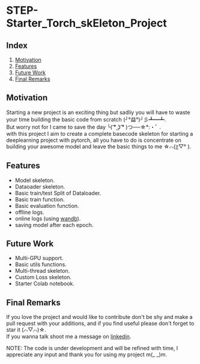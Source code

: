 # STEP-Starter_Torch_skEleton_Project
## Index
1. [Motivation](#motivation)
2. [Features](#features)
3. [Future Work](#future-work)
4. [Final Remarks](#final-remarks)

## Motivation
Starting a new project is an exciting thing but sadliy you will have to waste your time building the basic code from scratch (╯°益°)╯彡┻━┻.   
But worry not for I came to save the day  ╰( ͡° ͜ʖ ͡° )つ──☆*:・ﾟ .   
with this project I aim to create a complete basecode skeleton for starting a deeplearning project with pytorch, all you have to do is concentrate on building your awesome model and leave the basic things to me ☆⌒(≧▽​° ).

## Features
- Model skeleton.
- Dataoader skeleton.
- Basic train/test Split of Dataloader. 
- Basic train function.
- Basic evaluation function.
- offline logs.
- online logs (using [wandb](https://wandb.ai/site)).
- saving model after each epoch.

## Future Work
- Multi-GPU support.
- Basic utils functions.
- Multi-thread skeleton.
- Custom Loss skeleton.
- Starter Colab notebook.

## Final Remarks
If you love the project and would like to contribute don't be shy and make a pull request with your additions, and if you find useful please don't forget to star it (⌒▽⌒)☆.  
If you wanna talk shoot me a message on [linkedin](linkedin.com/in/hazim-bukhari).  
  
NOTE: The code is under development and will be refined with time, I appreciate any input and thank you for using my project m(_ _)m.
